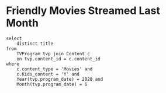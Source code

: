 # Friendly Movies Streamed Last Month
```
select
    distinct title
from
    TVProgram tvp join Content c
    on tvp.content_id = c.content_id
where
    c.content_type = 'Movies' and
    c.Kids_content = 'Y' and
    Year(tvp.program_date) = 2020 and
    Month(tvp.program_date) = 6
```